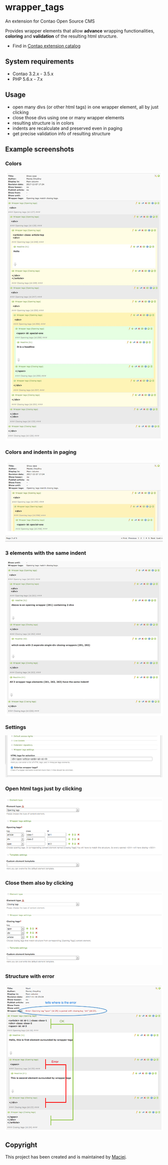 wrapper_tags 
===============================
An extension for Contao Open Source CMS
 
Provides wrapper elements that allow **advance** wrapping functionalities, **coloring** and **validation** of the resulting html structure. 

* Find in [Contao extension catalog](https://contao.org/en/extension-list/view/wrapper_tags.10020019.en.html "Contao extension catalog")

## System requirements
- Contao 3.2.x - 3.5.x
- PHP 5.6.x - 7.x

## Usage

- open many divs (or other html tags) in one wrapper element, all by just clicking
- close those divs using one or many wrapper elements
- resulting structure is in colors
- indents are recalculate and preserved even in paging
- get precise validation info of resulting structure

## Example screenshots

### Colors
![Showcase](docs/showcase.jpg?raw=true "Show case")

### Colors and indents in paging
![Paging](docs/paging.jpg?raw=true "Paging")

### 3 elements with the same indent

![Same indent](docs/same-indent.jpg?raw=true "Same indent")

### Settings

![Settings](docs/tl_settings.jpg?raw=true "Settings")

### Open html tags just by clicking
 
![Opening tags](docs/backend-opening-tags.png?raw=true "Opening tags")

### Close them also by clicking

![Closing tags](docs/backend-closing-tags.png?raw=true "Closing tags")
 
### Structure with error

![Structure with error](docs/backend-error.png?raw=true "Structure with error")

## Copyright
This project has been created and is maintained by [Maciej](http://contao-developer.pl).
